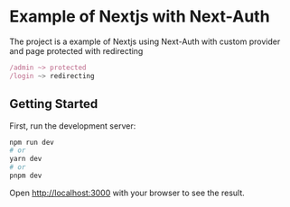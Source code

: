 # Example of Nextjs with Next-Auth

The project is a example of Nextjs using Next-Auth with custom provider and page protected with redirecting

```js
/admin ~> protected
/login ~> redirecting
```

## Getting Started

First, run the development server:

```bash
npm run dev
# or
yarn dev
# or
pnpm dev
```

Open [http://localhost:3000](http://localhost:3000) with your browser to see the result.
